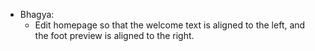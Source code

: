 - Bhagya:
   - Edit homepage so that the welcome text is aligned to the left, and the foot preview is aligned to the right.
